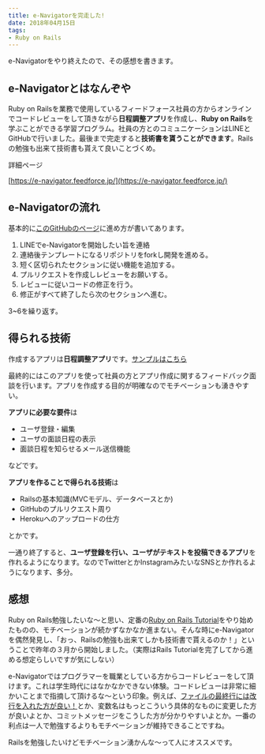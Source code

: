 ```yaml
---
title: e-Navigatorを完走した!
date: 2018年04月15日
tags:
- Ruby on Rails
---
```


e-Navigatorをやり終えたので、その感想を書きます。

## e-Navigatorとはなんぞや
Ruby on Railsを業務で使用しているフィードフォース社員の方からオンラインでコードレビューをして頂きながら**日程調整アプリ**を作成し、**Ruby on Rails**を学ぶことができる学習プログラム。社員の方とのコミュニケーションはLINEとGitHubで行いました。最後まで完走すると**技術書を貰うことができます**。Railsの勉強も出来て技術書も貰えて良いことづくめ。

詳細ページ

[https://e-navigator.feedforce.jp/](https://e-navigator.feedforce.jp/)

## e-Navigatorの流れ
基本的に[このGitHubのページ](https://github.com/feedforce/e-navigator)に進め方が書いてあります。

1. LINEでe-Navigatorを開始したい旨を連絡
2. 連絡後テンプレートになるリポジトリをforkし開発を進める。
3. 短く区切られたセクションに従い機能を追加する。
4. プルリクエストを作成しレビューをお願いする。
5. レビューに従いコードの修正を行う。
6. 修正がすべて終了したら次のセクションへ進む。

3~6を繰り返す。


## 得られる技術
作成するアプリは**日程調整アプリ**です。[サンプルはこちら](https://e-navigator.herokuapp.com/)

最終的にはこのアプリを使って社員の方とアプリ作成に関するフィードバック面談を行います。アプリを作成する目的が明確なのでモチベーションも湧きやすい。

**アプリに必要な要件**は
- ユーザ登録・編集
- ユーザの面談日程の表示
- 面談日程を知らせるメール送信機能

などです。

**アプリを作ることで得られる技術**は
- Railsの基本知識(MVCモデル、データベースとか)
- GitHubのプルリクエスト周り
- Herokuへのアップロードの仕方

とかです。

一通り終了すると、**ユーザ登録を行い、ユーザがテキストを投稿できるアプリ**を作れるようになります。なのでTwitterとかInstagramみたいなSNSとか作れるようになります、多分。

## 感想
Ruby on Rails勉強したいな〜と思い、定番の[Ruby on Rails Tutorial](https://railstutorial.jp/)をやり始めたものの、モチベーションが続かずなかなか進まない。そんな時にe-Navigatorを偶然発見し、「おっ、Railsの勉強も出来てしかも技術書で貰えるのか！」ということで昨年の３月から開始しました。（実際はRails Tutorialを完了してから進める想定らしいですが気にしない）

e-Navigatorではプログラマーを職業としている方からコードレビューをして頂けます。これは学生時代にはなかなかできない体験。コードレビューは非常に細かいことまで指摘して頂けるな〜という印象。例えば、[ファイルの最終行には改行を入れた方が良い！](http://docs.komagata.org/5460)とか、変数名はもっとこういう具体的なものに変更した方が良いよとか、コミットメッセージをこうした方が分かりやすいよとか。一番の利点は一人で勉強するよりもモチベーションが維持できることですね。

Railsを勉強したいけどモチベーション湧かんな〜って人にオススメです。
